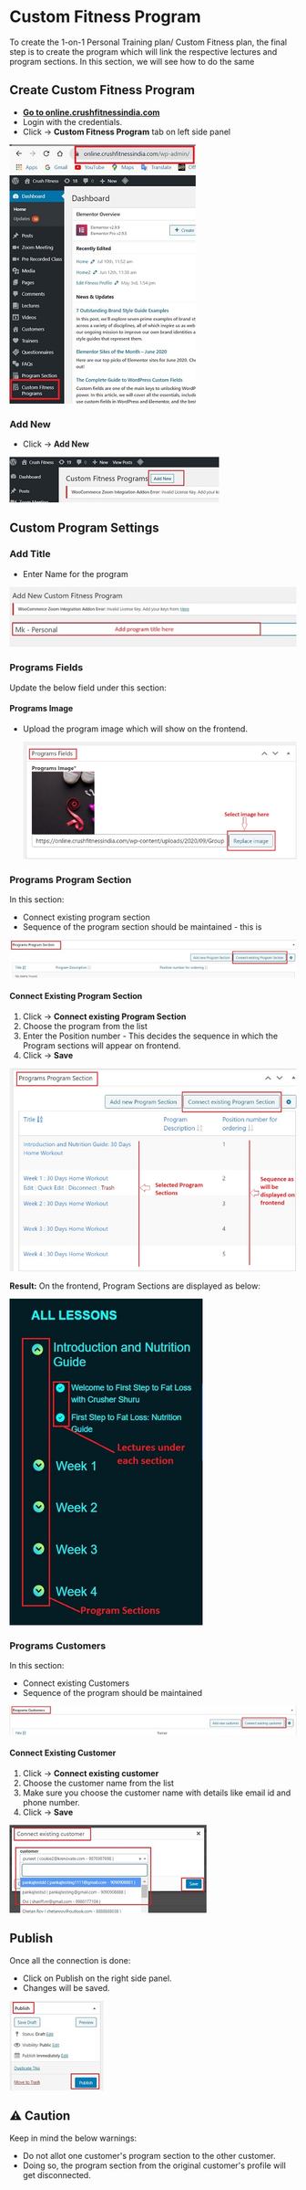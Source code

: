 # **Custom Fitness Program**

To create the 1-on-1 Personal Training plan/ Custom Fitness plan, the final step is to create the program which will link the respective lectures and program sections. In this section, we will see how to do the same

## **Create Custom Fitness Program**

*   <a href="https://online.crushfitnessindia.com/wp-admin" target="_blank">**Go to online.crushfitnessindia.com**</a>
*   Login with the credentials.
*   Click -> **Custom Fitness Program** tab on left side panel

   ![CFP](../images/Custom-Fitness-Program/CFP.jpg)

###   **Add New**

*   Click -> **Add New**

   ![add new](../images/Custom-Fitness-Program/addnew.jpg)

## **Custom Program Settings**

###   **Add Title**

*   Enter Name for the program

   ![add title](../images/Custom-Fitness-Program/addtitle.jpg)

### **Programs Fields**

Update the below field under this section:

####  **Programs Image** 

-  Upload the program image which will show on the frontend.

   ![prog image](../images\Custom-Fitness-Program\progimage.jpg)

### **Programs Program Section**

In this section:

-   Connect existing program section
-   Sequence of the program section should be maintained - this is 

![prog sect](../images/Custom-Fitness-Program/progsect.jpg)

####  **Connect Existing Program Section**

1. Click -> **Connect existing Program Section**
2. Choose the program from the list
3. Enter the Position number - This decides the sequence in which the Program sections will appear on frontend.
4. Click -> **Save**

![connect prog](../images\Custom-Fitness-Program\connectprog.jpg)

**Result:** On the frontend, Program Sections are displayed as below:

![final](../images\Custom-Fitness-Program\final.jpg)

### **Programs Customers**

In this section:

-   Connect existing Customers
-   Sequence of the program should be maintained

![prog cust](../images/Custom-Fitness-Program/progcust.jpg)

####  **Connect Existing Customer**

1. Click -> **Connect existing customer**
2. Choose the customer name from the list
3. Make sure you choose the customer name with details like email id and phone number.
4. Click -> **Save**

![connect cust](../images/Custom-Fitness-Program/connectcust.jpg)


## **Publish**

Once all the connection is done:

-   Click on Publish on the right side panel.
-   Changes will be saved.

![publish](../images/Custom-Fitness-Program/publish.jpg)


## :warning: **Caution**

Keep in mind the below warnings:

-   Do not allot one customer's program section to the other customer.
-   Doing so, the program section from the original customer's profile will get disconnected.



